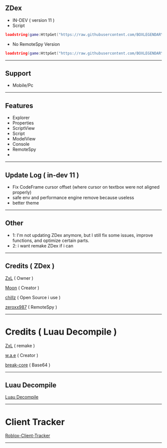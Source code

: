 ## ZDex 
* IN-DEV ( version 11 )
* Script
```lua
loadstring(game:HttpGet("https://raw.githubusercontent.com/BOXLEGENDARY/ZDex/main/ZDex1.lua"))()
```
* No RemoteSpy Version
```lua
loadstring(game:HttpGet("https://raw.githubusercontent.com/BOXLEGENDARY/ZDex/main/ZDex2.lua"))()
```

---

## Support
* Mobile/Pc

---

## Features
* Explorer
* Properties
* ScriptView
* Script
* ModelView
* Console
* RemoteSpy
* 

---

## Update Log ( in-dev 11 )
* Fix CodeFrame cursor offset (where cursor on textbox were not aligned properly)
* safe env and performance engine remove because useless
* better theme

---

## Other
* 1: I'm not updating ZDex anymore, but I still fix some issues, improve functions, and optimize certain parts.
* 2: i want remake ZDex if i can

---

## Credits ( ZDex )
[ZxL](https://youtu.be/dQw4w9WgXcQ?si=IkAXjfO3Uf2UOJ9V) ( Owner )

[Moon](https://github.com/LorekeeperZinnia/Dex) ( Creator )

[chillz](https://github.com/AZYsGithub/DexPlusPlus) ( Open Source i use )

[zeroxx987](https://scriptblox.com/script/Universal-Script-BootSpy-12998) ( RemoteSpy )

---

# Credits ( Luau Decompile )

[ZxL](http://youtu.be/dQw4w9WgXcQ?si=IkAXjfO3Uf2UOJ9V) ( remake )

[w.a.e](https://github.com/w-a-e) ( Creator )

[break-core](https://github.com/break-core) ( Base64 )

---

## Luau Decompile
[Luau Decompile](https://github.com/BOXLEGENDARY/LuauDecompile)

---

# Client Tracker

[Roblox-Client-Tracker](https://github.com/MaximumADHD/Roblox-Client-Tracker)

---
